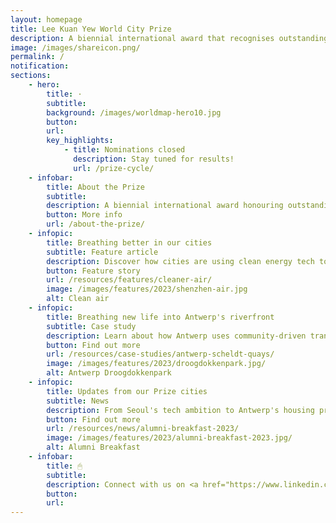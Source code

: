 ```yaml
---
layout: homepage
title: Lee Kuan Yew World City Prize
description: A biennial international award that recognises outstanding cities in tackling urban challenges to bring about a holistic & sustained urban transformation
image: /images/shareicon.png/
permalink: /
notification: 
sections:
    - hero:
        title: ·
        subtitle: 
        background: /images/worldmap-hero10.jpg
        button: 
        url: 
        key_highlights:
            - title: Nominations closed
              description: Stay tuned for results!
              url: /prize-cycle/
    - infobar:    
        title: About the Prize
        subtitle: 
        description: A biennial international award honouring outstanding cities in creating liveable, vibrant & sustainable urban communities.
        button: More info
        url: /about-the-prize/
    - infopic:    
        title: Breathing better in our cities
        subtitle: Feature article
        description: Discover how cities are using clean energy tech to lower emissions and improve air quality.
        button: Feature story
        url: /resources/features/cleaner-air/
        image: /images/features/2023/shenzhen-air.jpg
        alt: Clean air
    - infopic:    
        title: Breathing new life into Antwerp's riverfront
        subtitle: Case study
        description: Learn about how Antwerp uses community-driven transformation to turn an industrial wasteland to a vibrant waterfront.
        button: Find out more
        url: /resources/case-studies/antwerp-scheldt-quays/
        image: /images/features/2023/droogdokkenpark.jpg/
        alt: Antwerp Droogdokkenpark
    - infopic:    
        title: Updates from our Prize cities
        subtitle: News
        description: From Seoul's tech ambition to Antwerp's housing priorities, discover the insights that are driving changes in our Prize cities. 
        button: Find out more
        url: /resources/news/alumni-breakfast-2023/
        image: /images/features/2023/alumni-breakfast-2023.jpg/
        alt: Alumni Breakfast
    - infobar:
        title: 🖱
        subtitle: 
        description: Connect with us on <a href="https://www.linkedin.com/in/leekuanyewworldcityprize/" style="color:#967942; text-decoration:underline;" target="_blank">LinkedIn</a>
        button: 
        url: 
---
```

